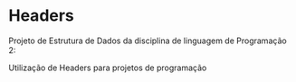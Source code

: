 # Headers

Projeto de Estrutura de Dados da disciplina de linguagem de Programação 2:

Utilização de Headers para projetos de programação
